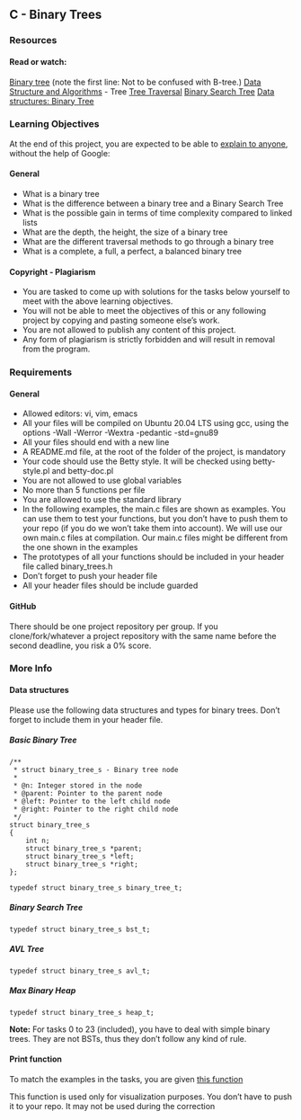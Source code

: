 ## C - Binary Trees ##
### Resources ###
#### Read or watch: ####

[Binary tree](https://en.wikipedia.org/wiki/Binary_tree) (note the first line: Not to be confused with B-tree.)
[Data Structure and Algorithms](https://www.tutorialspoint.com/data_structures_algorithms/tree_data_structure.htm) - Tree
[Tree Traversal](https://www.programiz.com/dsa/tree-traversal)
[Binary Search Tree](https://en.wikipedia.org/wiki/Binary_search_tree)
[Data structures: Binary Tree](https://www.youtube.com/watch?v=H5JubkIy_p8)

### Learning Objectives ###
At the end of this project, you are expected to be able to [explain to anyone](https://fs.blog/feynman-learning-technique/), without the help of Google:

#### General
- What is a binary tree
- What is the difference between a binary tree and a Binary Search Tree
- What is the possible gain in terms of time complexity compared to linked lists
- What are the depth, the height, the size of a binary tree
- What are the different traversal methods to go through a binary tree
- What is a complete, a full, a perfect, a balanced binary tree

#### Copyright - Plagiarism
- You are tasked to come up with solutions for the tasks below yourself to meet with the above learning objectives.
- You will not be able to meet the objectives of this or any following project by copying and pasting someone else’s work.
- You are not allowed to publish any content of this project.
- Any form of plagiarism is strictly forbidden and will result in removal from the program.

### Requirements
#### General
- Allowed editors: vi, vim, emacs
- All your files will be compiled on Ubuntu 20.04 LTS using gcc, using the options -Wall -Werror -Wextra -pedantic -std=gnu89
- All your files should end with a new line
- A README.md file, at the root of the folder of the project, is mandatory
- Your code should use the Betty style. It will be checked using betty-style.pl and betty-doc.pl
- You are not allowed to use global variables
- No more than 5 functions per file
- You are allowed to use the standard library
- In the following examples, the main.c files are shown as examples. You can use them to test your functions, but you don’t have to push them to your repo (if you do we won’t take them into account). We will use our own main.c files at compilation. Our main.c files might be different from the one shown in the examples
- The prototypes of all your functions should be included in your header file called binary_trees.h
- Don’t forget to push your header file
- All your header files should be include guarded

#### GitHub
There should be one project repository per group. If you clone/fork/whatever a project repository with the same name before the second deadline, you risk a 0% score.

### More Info
#### Data structures
Please use the following data structures and types for binary trees. Don’t forget to include them in your header file.

##### Basic Binary Tree
```
/**
 * struct binary_tree_s - Binary tree node
 *
 * @n: Integer stored in the node
 * @parent: Pointer to the parent node
 * @left: Pointer to the left child node
 * @right: Pointer to the right child node
 */
struct binary_tree_s
{
    int n;
    struct binary_tree_s *parent;
    struct binary_tree_s *left;
    struct binary_tree_s *right;
};

typedef struct binary_tree_s binary_tree_t;
```

##### Binary Search Tree
```
typedef struct binary_tree_s bst_t;
```

##### AVL Tree
```
typedef struct binary_tree_s avl_t;
```

##### Max Binary Heap
```
typedef struct binary_tree_s heap_t;
```

**Note:** For tasks 0 to 23 (included), you have to deal with simple binary trees. They are not BSTs, thus they don’t follow any kind of rule.

#### Print function
To match the examples in the tasks, you are given [this function](https://github.com/alx-tools/0x1C.c)

This function is used only for visualization purposes. You don’t have to push it to your repo. It may not be used during the correction
